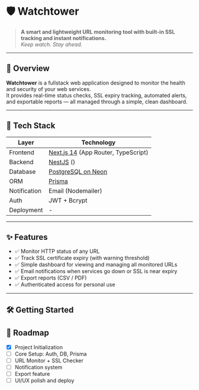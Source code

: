 # 🛡️ Watchtower

> **A smart and lightweight URL monitoring tool with built-in SSL tracking and instant notifications.**  
> *Keep watch. Stay ahead.*

---

## 🚀 Overview

**Watchtower** is a fullstack web application designed to monitor the health and security of your web services.  
It provides real-time status checks, SSL expiry tracking, automated alerts, and exportable reports — all managed through a simple, clean dashboard.

---

## 🧰 Tech Stack

| Layer       | Technology            |
|-------------|------------------------|
| Frontend    | [Next.js 14](https://nextjs.org/) (App Router, TypeScript) |
| Backend     | [NestJS](https://nestjs.com/) () |
| Database    | [PostgreSQL on Neon](https://neon.tech/) |
| ORM         | [Prisma](https://www.prisma.io/) |
| Notification| Email (Nodemailer) |
| Auth        | JWT + Bcrypt |
| Deployment  | - |

---

## ✨ Features

- ✅ Monitor HTTP status of any URL
- ✅ Track SSL certificate expiry (with warning threshold)
- ✅ Simple dashboard for viewing and managing all monitored URLs
- ✅ Email notifications when services go down or SSL is near expiry
- ✅ Export reports (CSV / PDF)
- ✅ Authenticated access for personal use

---

## 🛠️ Getting Started

## 📅 Roadmap

- [x] Project Initialization
- [ ] Core Setup: Auth, DB, Prisma
- [ ] URL Monitor + SSL Checker
- [ ] Notification system
- [ ] Export feature
- [ ] UI/UX polish and deploy
